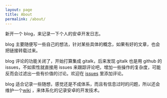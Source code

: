 ```yaml
---
layout: page
title: About
permalink: /about/
---
```


新开一个 blog，来记录一下个人的安卓开发日志。

blog 主要随便写一些自己的想法，针对某些具体的概念，如果有好的文章，也会把链接转载过来。

blog 评论的功能关闭了，开始打算集成 gitalk，后来发现 gitalk 也是用 github 的 issues，不如索性就直接用 issues 来跟踪评论吧，增加一些操作的复杂度，可能反而会过滤出一些有价值的讨论。欢迎在 [issues](https://github.com/loclog/loclog.github.io/issues) 里添加评论。

blog 适合记录一些随想，感觉还是不成体系，而且有信息过时的问题，所以还会维护一个[wiki](https://github.com/loclog/loclog.github.io/wiki) ，来体系化的记录安卓的开发技术。
